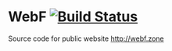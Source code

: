 # WebF [![Build Status](https://travis-ci.org/webf-zone/webf.svg?branch=master)](https://travis-ci.org/webf-zone/webf)
Source code for public website http://webf.zone
